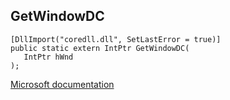 ## GetWindowDC

```
[DllImport("coredll.dll", SetLastError = true)]
public static extern IntPtr GetWindowDC(
   IntPtr hWnd
);
```

[Microsoft documentation](https://docs.microsoft.com/en-us/windows/win32/api/winuser/nf-winuser-getwindowdc)
